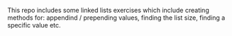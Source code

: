 This repo includes some linked lists exercises which include creating methods for:
appendind / prepending values, finding the list size, finding a specific value etc.
